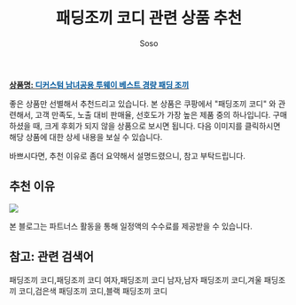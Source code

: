 ﻿---
layout: post
title:  "패딩조끼 코디 관련 상품 추천"
author: Soso
categories: [ 패션의류 ]
tags: [패딩조끼 코디,패딩조끼 코디 여자,패딩조끼 코디 남자,남자 패딩조끼 코디,겨울 패딩조끼 코디,검은색 패딩조끼 코디,블랙 패딩조끼 코디]
image: https://ads-partners.coupang.com/image1/WUF-Emxwps1GTeMUWVd467UVorbjUzWSJVpQcZKBM9-NSd0TWZimo4vsRXelDvTIr7QyA2BN-3I4xviV0ECcdBHIlJ4VcvZx5HI1WtlPY41EbYbriBepX8U6eupJOIKn2YbaTuaDpnunlSJUgfsWVKX0ssBIho_HZjqYcnWamNeqKNB9jveecWApKwe2kwJmmXrv03t-SK8pZF0k5YN7EkFwnR859z-RsdYF9zy7sZf8znCeOiw-0_qFlx_UPu02FQqzngQjprT4NHMAbvFh--H4H4gBId39o60uQMerjSw= 
description: "쿠팡에서 패딩조끼 코디 관련 상품으로 가장 고객 선호도가 높은 제품 중 하나입니다."
---

<a href="https://link.coupang.com/re/AFFSDP?lptag=AF5673682&pageKey=6778089835&itemId=15931987058&vendorItemId=83189120978&traceid=V0-153-f2ad0fb33d031d32&requestid=20231116174744720089331178&token=31850C%7CMIXED"><b>상품명: <font color='#01579B'>디커스텀 남녀공용 투웨이 베스트 경량 패딩 조끼</font></b></a>

좋은 상품만 선별해서 추천드리고 있습니다.
본 상품은 쿠팡에서 "패딩조끼 코디" 와 관련해서, 고객 만족도, 노출 대비 판매율, 선호도가 가장 높은 제품 중의 하나입니다.
구매하셨을 때, 크게 후회가 되지 않을 상품으로 보시면 됩니다. 
다음 이미지를 클릭하시면 해당 상품에 대한 상세 내용을 보실 수 있습니다.

바쁘시다면, 추천 이유로 좀더 요약해서 설명드렸으니, 참고 부탁드립니다.

## 추천 이유 

<a href="https://link.coupang.com/re/AFFSDP?lptag=AF5673682&pageKey=6778089835&itemId=15931987058&vendorItemId=83189120978&traceid=V0-153-f2ad0fb33d031d32&requestid=20231116174744720089331178&token=31850C%7CMIXED"><img src="https://thumbnail8.coupangcdn.com/thumbnails/remote/q89/image/vendor_inventory/8855/5826ea45f69861c8123b543b659d6bf44601d5de0fe2dc4dddc48cf51cf6.jpg"></a> 

본 블로그는 파트너스 활동을 통해 일정액의 수수료를 제공받을 수 있습니다.

## 참고: 관련 검색어    
패딩조끼 코디,패딩조끼 코디 여자,패딩조끼 코디 남자,남자 패딩조끼 코디,겨울 패딩조끼 코디,검은색 패딩조끼 코디,블랙 패딩조끼 코디